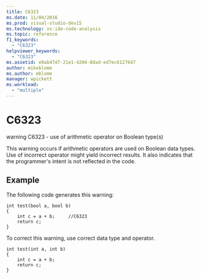 ```yaml
---
title: C6323
ms.date: 11/04/2016
ms.prod: visual-studio-dev15
ms.technology: vs-ide-code-analysis
ms.topic: reference
f1_keywords:
  - "C6323"
helpviewer_keywords:
  - "C6323"
ms.assetid: e9ab47d7-21e1-4204-8dad-ed7ec6127647
author: mikeblome
ms.author: mblome
manager: wpickett
ms.workload:
  - "multiple"
---
```

# C6323
warning C6323 - use of arithmetic operator on Boolean type(s)

 This warning occurs if arithmetic operators are used on Boolean data types. Use of incorrect operator might yield incorrect results. It also indicates that the programmer's intent is not reflected in the code.

## Example
 The following code generates this warning:

```
int test(bool a, bool b)
{
    int c = a + b;     //C6323
    return c;
}
```

 To correct this warning, use correct data type and operator.

```
int test(int a, int b)
{
    int c = a + b;
    return c;
}
```